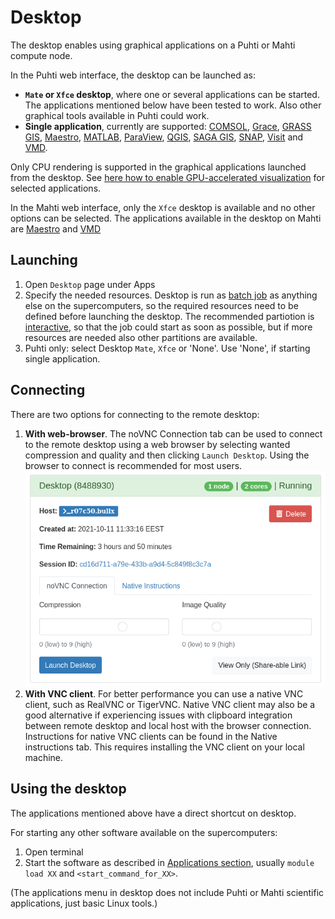 # Desktop
The desktop enables using graphical applications on a Puhti or Mahti compute node.

In the Puhti web interface, the desktop can be launched as:

* **`Mate` or `Xfce` desktop**, where one or several applications can be started. The applications mentioned below have been tested to work. Also other graphical tools available in Puhti could work.
* **Single application**, currently are supported: [COMSOL](../../apps/comsol.md), [Grace](../../apps/grace.md), [GRASS GIS](../../apps/grass.md), [Maestro](../../apps/maestro.md), [MATLAB](../../apps/matlab.md), [ParaView](../../apps/paraview.md), [QGIS](../../apps/qgis.md), [SAGA GIS](../../apps/saga-gis.md), [SNAP](../../apps/snap.md), [Visit](../../apps/visit.md) and [VMD](../../apps/vmd.md).

Only CPU rendering is supported in the graphical applications launched from the desktop.
See [here how to enable GPU-accelerated visualization](accelerated-visualization.md)
for selected applications.

In the Mahti web interface, only the `Xfce` desktop is available and no other options can be selected.
The applications available in the desktop on Mahti are [Maestro](../../apps/maestro.md) and [VMD](../../apps/vmd.md)

## Launching
1. Open `Desktop` page under Apps 
2. Specify the needed resources. Desktop is run as [batch job](../running/getting-started.md) as anything else on the supercomputers, so the required resources need to be defined before launching the desktop. The recommended partiotion is [interactive](../running/interactive-usage.md), so that the job could start as soon as possible, but if more resources are needed also other partitions are available.
3. Puhti only: select Desktop `Mate`, `Xfce` or 'None'. Use 'None', if starting single application.


## Connecting
There are two options for connecting to the remote desktop:

1. **With web-browser**. The noVNC Connection tab can be used to connect to the remote desktop using a web browser by selecting wanted compression and quality and then clicking `Launch Desktop`. Using the browser to connect is recommended for most users.
![](../../img/ood-vnc-connect.png)
2. **With VNC client**. For better performance you can use a native VNC client, such as RealVNC or TigerVNC. Native VNC client may also be a good alternative if experiencing issues with clipboard integration between remote desktop and local host with the browser connection. Instructions for native VNC clients can be found in the Native instructions tab. This requires installing the VNC client on your local machine.

## Using the desktop
The applications mentioned above have a direct shortcut on desktop.

For starting any other software available on the supercomputers:

1. Open terminal
2. Start the software as described in [Applications section](../../apps/index.md), usually `module load XX` and `<start_command_for_XX>`.

(The applications menu in desktop does not include Puhti or Mahti scientific applications, just basic Linux tools.)

